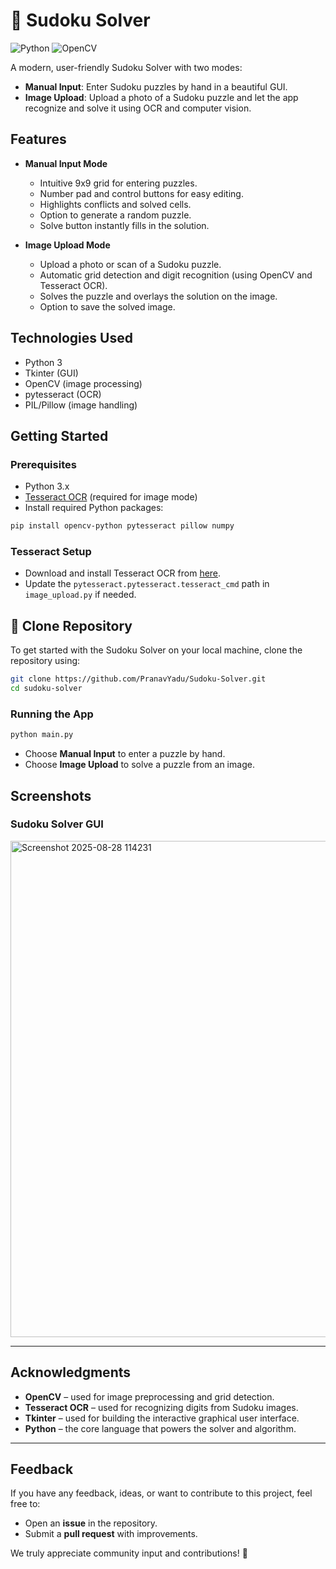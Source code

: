 # 🧩 Sudoku Solver

![Python](https://img.shields.io/badge/Python-3.x-blue.svg)
![OpenCV](https://img.shields.io/badge/OpenCV-Computer%20Vision-green.svg)

A modern, user-friendly Sudoku Solver with two modes:
- **Manual Input**: Enter Sudoku puzzles by hand in a beautiful GUI.
- **Image Upload**: Upload a photo of a Sudoku puzzle and let the app recognize and solve it using OCR and computer vision.

## Features
- **Manual Input Mode**
  - Intuitive 9x9 grid for entering puzzles.
  - Number pad and control buttons for easy editing.
  - Highlights conflicts and solved cells.
  - Option to generate a random puzzle.
  - Solve button instantly fills in the solution.

- **Image Upload Mode**
  - Upload a photo or scan of a Sudoku puzzle.
  - Automatic grid detection and digit recognition (using OpenCV and Tesseract OCR).
  - Solves the puzzle and overlays the solution on the image.
  - Option to save the solved image.

## Technologies Used
- Python 3
- Tkinter (GUI)
- OpenCV (image processing)
- pytesseract (OCR)
- PIL/Pillow (image handling)

## Getting Started

### Prerequisites
- Python 3.x
- [Tesseract OCR](https://github.com/tesseract-ocr/tesseract) (required for image mode)
- Install required Python packages:

```bash
pip install opencv-python pytesseract pillow numpy
```

### Tesseract Setup
- Download and install Tesseract OCR from [here](https://github.com/tesseract-ocr/tesseract).
- Update the `pytesseract.pytesseract.tesseract_cmd` path in `image_upload.py` if needed.

## 🚀 Clone Repository

To get started with the Sudoku Solver on your local machine, clone the repository using:

```bash
git clone https://github.com/PranavYadu/Sudoku-Solver.git
cd sudoku-solver
```

### Running the App

```bash
python main.py
```

- Choose **Manual Input** to enter a puzzle by hand.
- Choose **Image Upload** to solve a puzzle from an image.

## Screenshots

### Sudoku Solver GUI
<img width="1033" height="794" alt="Screenshot 2025-08-28 114231" src="https://github.com/user-attachments/assets/4a113c6f-7be9-4e23-9126-a185e9f1846e" />


---

## Acknowledgments

- **OpenCV** – used for image preprocessing and grid detection.  
- **Tesseract OCR** – used for recognizing digits from Sudoku images.  
- **Tkinter** – used for building the interactive graphical user interface.  
- **Python** – the core language that powers the solver and algorithm.  

---

## Feedback

If you have any feedback, ideas, or want to contribute to this project, feel free to:  
- Open an **issue** in the repository.  
- Submit a **pull request** with improvements.  

We truly appreciate community input and contributions! 🚀
